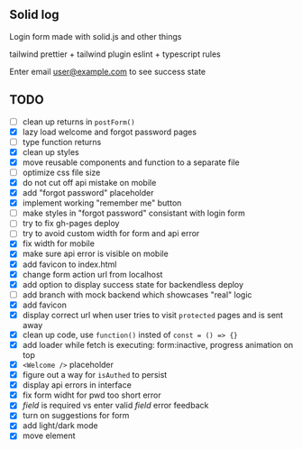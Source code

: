 ## Solid log

Login form made with solid.js and other things

tailwind
prettier + tailwind plugin
eslint + typescript rules

Enter email user@example.com to see success state

## TODO

-   [ ] clean up returns in `postForm()`
-   [x] lazy load welcome and forgot password pages
-   [ ] type function returns
-   [x] clean up styles
-   [x] move reusable components and function to a separate file
-   [ ] optimize css file size
-   [x] do not cut off api mistake on mobile
-   [x] add "forgot password" placeholder
-   [x] implement working "remember me" button
-   [ ] make styles in "forgot password" consistant with login form
-   [ ] try to fix gh-pages deploy
-   [ ] try to avoid custom width for form and api error
-   [x] fix width for mobile
-   [x] make sure api error is visible on mobile
-   [x] add favicon to index.html
-   [x] change form action url from localhost
-   [x] add option to display success state for backendless deploy
-   [ ] add branch with mock backend which showcases "real" logic
-   [x] add favicon
-   [x] display correct url when user tries to visit `protected` pages and is sent away
-   [x] clean up code, use `function()` insted of `const = () => {}`
-   [x] add loader while fetch is executing: form:inactive, progress animation on top
-   [x] `<Welcome />` placeholder
-   [x] figure out a way for `isAuthed` to persist
-   [x] display api errors in interface
-   [x] fix form widht for pwd too short error
-   [x] _field_ is required vs enter valid _field_ error feedback
-   [x] turn on suggestions for form
-   [x] add light/dark mode
-   [x] move <Label> element
